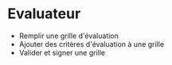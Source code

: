 # Evaluateur

- Remplir une grille d'évaluation
- Ajouter des critères d'évaluation à une grille
- Valider et signer une grille
